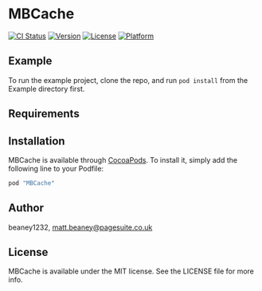 # MBCache

[![CI Status](http://img.shields.io/travis/beaney1232/MBCache.svg?style=flat)](https://travis-ci.org/beaney1232/MBCache)
[![Version](https://img.shields.io/cocoapods/v/MBCache.svg?style=flat)](http://cocoapods.org/pods/MBCache)
[![License](https://img.shields.io/cocoapods/l/MBCache.svg?style=flat)](http://cocoapods.org/pods/MBCache)
[![Platform](https://img.shields.io/cocoapods/p/MBCache.svg?style=flat)](http://cocoapods.org/pods/MBCache)

## Example

To run the example project, clone the repo, and run `pod install` from the Example directory first.

## Requirements

## Installation

MBCache is available through [CocoaPods](http://cocoapods.org). To install
it, simply add the following line to your Podfile:

```ruby
pod "MBCache"
```

## Author

beaney1232, matt.beaney@pagesuite.co.uk

## License

MBCache is available under the MIT license. See the LICENSE file for more info.
